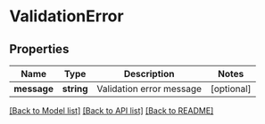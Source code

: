 # ValidationError

## Properties
Name | Type | Description | Notes
------------ | ------------- | ------------- | -------------
**message** | **string** | Validation error message | [optional] 

[[Back to Model list]](../README.md#documentation-for-models) [[Back to API list]](../README.md#documentation-for-api-endpoints) [[Back to README]](../README.md)


